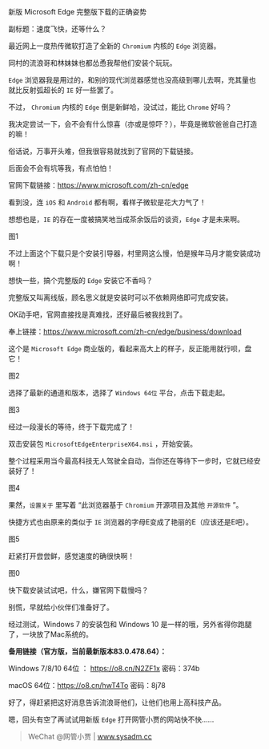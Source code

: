 新版 Microsoft Edge 完整版下载的正确姿势

副标题：速度飞快，还等什么？



最近网上一度热传微软打造了全新的 `Chromium` 内核的 `Edge` 浏览器。

同村的流浪哥和林妹妹也都怂恿我帮他们安装个玩玩。

`Edge` 浏览器我是用过的，和别的现代浏览器感觉也没高级到哪儿去啊，充其量也就比反射弧超长的 `IE` 好一些罢了。

不过， `Chromium` 内核的 `Edge` 倒是新鲜哈，没试过，能比 `Chrome` 好吗？

我决定尝试一下，会不会有什么惊喜（亦或是惊吓？），毕竟是微软爸爸自己打造的嘛！



俗话说，万事开头难，但我很容易就找到了官网的下载链接。

后面会不会有坑等我，有点怕怕！

官网下载链接：https://www.microsoft.com/zh-cn/edge

看到没，连 `iOS` 和 `Android` 都有啊，看样子微软是花大力气了！

想想也是，`IE` 的存在一度被搞笑地当成茶余饭后的谈资，`Edge` 才是未来啊。

图1



不过上面这个下载只是个安装引导器，村里网这么慢，怕是猴年马月才能安装成功啊！

想快一些，搞个完整版的 `Edge` 安装它不香吗？

完整版又叫离线版，顾名思义就是安装时可以不依赖网络即可完成安装。

OK动手吧，官网直接找是真难找，还好最后被我找到了。

奉上链接：https://www.microsoft.com/zh-cn/edge/business/download

这个是 `Microsoft Edge` 商业版的，看起来高大上的样子，反正能用就行呗，盘它！

图2



选择了最新的通道和版本，选择了 `Windows 64位` 平台，点击下载走起。

图3



经过一段漫长的等待，终于下载完成了！

双击安装包 `MicrosoftEdgeEnterpriseX64.msi` ，开始安装。

整个过程采用当今最高科技无人驾驶全自动，当你还在等待下一步时，它就已经安装好了！

图4



果然，`设置关于` 里写着 “此浏览器基于 `Chromium` 开源项目及其他 `开源软件` ”。

快捷方式也由原来的类似于 `IE` 浏览器的字母E变成了艳丽的E（应该还是E吧）。

图5



赶紧打开尝尝鲜，感觉速度的确很快啊！

图0



快下载安装试试吧，什么，嫌官网下载慢吗？

别慌，早就给小伙伴们准备好了。

经过测试，Windows 7 的安装包和 Windows 10 是一样的哦，另外省得你跑腿了，一块放了Mac系统的。

**备用链接（官方版，当前最新版本83.0.478.64）：**

Windows 7/8/10 64位 ： https://o8.cn/N2ZF1x 密码：374b

macOS 64位：https://o8.cn/hwT4To 密码：8j78



好了，得赶紧把这好消息告诉流浪哥他们，让他们也用上高科技产品。

嗯，回头有空了再试试用新版 `Edge` 打开网管小贾的网站快不快......



> WeChat @网管小贾 | www.sysadm.cc

